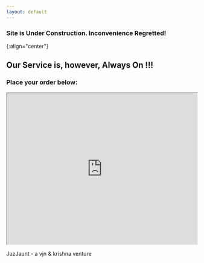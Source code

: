 ```yaml
---
layout: default
---
```


### Site is Under Construction. Inconvenience Regretted!
{:align="center"}


## Our Service is, however, Always On !!!

### Place your order below:

<iframe src="http://bit.do/JuzJaunt" height="400" width="100%" sandbox="allow-forms">Loading...</iframe>

JuzJaunt - a vjn & krishna venture
